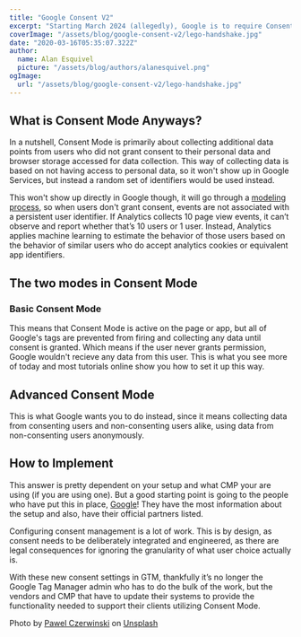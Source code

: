 ```yaml
---
title: "Google Consent V2"
excerpt: "Starting March 2024 (allegedly), Google is to require Consent Mode for everyone who has a website or app that will be collecting data for audience building or remarketing with Google Advertising services."
coverImage: "/assets/blog/google-consent-v2/lego-handshake.jpg"
date: "2020-03-16T05:35:07.322Z"
author:
  name: Alan Esquivel
  picture: "/assets/blog/authors/alanesquivel.png"
ogImage:
  url: "/assets/blog/google-consent-v2/lego-handshake.jpg"
---
```


## What is Consent Mode Anyways?

In a nutshell, Consent Mode is primarily about collecting additional data points from users who did not grant consent to their personal data and browser storage accessed for data collection. This way of collecting data is based on not having access to personal data, so it won't show up in Google Services, but instead a random set of identifiers would be used instead.

This won't show up directly in Google though, it will go through a [modeling process](https://support.google.com/analytics/answer/11161109?hl=en), so when users don't grant consent, events are not associated with a persistent user identifier. If Analytics collects 10 page view events, it can’t observe and report whether that’s 10 users or 1 user. Instead, Analytics applies machine learning to estimate the behavior of those users based on the behavior of similar users who do accept analytics cookies or equivalent app identifiers. 

## The two modes in Consent Mode

### Basic Consent Mode

This means that Consent Mode is active on the page or app, but all of Google's tags are prevented from firing and collecting any data until consent is granted. Which means if the user never grants permission, Google wouldn't recieve any data from this user. This is what you see more of today and most tutorials online show you how to set it up this way.

## Advanced Consent Mode 

This is what Google wants you to do instead, since it means collecting data from consenting users and non-consenting users alike, using data from non-consenting users anonymously. 

## How to Implement

This answer is pretty dependent on your setup and what CMP your are using (if you are using one). But a good starting point is going to the people who have put this in place, [Google](https://developers.google.com/tag-platform/security/guides/consent?consentmode=advanced)! They have the most information about the setup and also, have their official partners listed.

Configuring consent management is a lot of work. This is by design, as consent needs to be deliberately integrated and engineered, as there are legal consequences for ignoring the granularity of what user choice actually is.

With these new consent settings in GTM, thankfully it’s no longer the Google Tag Manager admin who has to do the bulk of the work, but the vendors and CMP that have to update their systems to provide the functionality needed to support their clients utilizing Consent Mode.

Photo by [Pawel Czerwinski](https://unsplash.com/@pawel_czerwinski?utm_content=creditCopyText&utm_medium=referral&utm_source=unsplash) on [Unsplash](https://unsplash.com/photos/3-children-in-white-and-blue-shirts-IuQBc3aM5Sw?utm_content=creditCopyText&utm_medium=referral&utm_source=unsplash)
  
